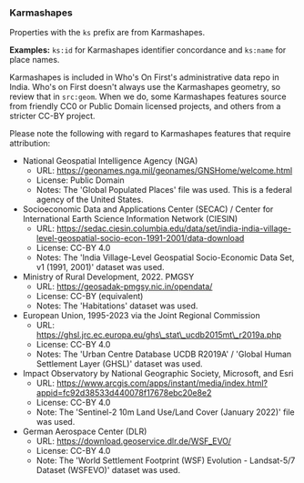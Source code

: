 ### Karmashapes

Properties with the `ks` prefix are from Karmashapes.

**Examples:** `ks:id` for Karmashapes identifier concordance and `ks:name` for place names. 

Karmashapes is included in Who's On First's administrative data repo in India. Who's on First doesn't always use the Karmashapes geometry, so review that in `src:geom`. When we do, some Karmashapes features source from friendly CC0 or Public Domain licensed projects, and others from a stricter CC-BY project.

Please note the following with regard to Karmashapes features that require attribution:

* National Geospatial Intelligence Agency (NGA)
	* URL: https://geonames.nga.mil/geonames/GNSHome/welcome.html
	* License: Public Domain
	* Notes: The 'Global Populated Places' file was used. This is a federal agency of the United States.
* Socioeconomic Data and Applications Center (SECAC) / Center for International Earth Science Information Network (CIESIN)
	* URL: https://sedac.ciesin.columbia.edu/data/set/india-india-village-level-geospatial-socio-econ-1991-2001/data-download
	* License: CC-BY 4.0
	* Notes: The 'India Village-Level Geospatial Socio-Economic Data Set, v1 (1991, 2001)' dataset was used.
* Ministry of Rural Development, 2022. PMGSY
	* URL: https://geosadak-pmgsy.nic.in/opendata/
	* License: CC-BY (equivalent)
	* Notes: The 'Habitations' dataset was used.
* European Union, 1995-2023 via the Joint Regional Commission
	* URL: https://ghsl.jrc.ec.europa.eu/ghs\_stat\_ucdb2015mt\_r2019a.php
	* License: CC-BY 4.0
	* Notes: The 'Urban Centre Database UCDB R2019A' / 'Global Human Settlement Layer (GHSL)' dataset was used. 
* Impact Observatory by National Geographic Society, Microsoft, and Esri
	* URL: https://www.arcgis.com/apps/instant/media/index.html?appid=fc92d38533d440078f17678ebc20e8e2
	* License: CC-BY 4.0
	* Note: The 'Sentinel-2 10m Land Use/Land Cover (January 2022)' file was used.
* German Aerospace Center (DLR)
	* URL: https://download.geoservice.dlr.de/WSF_EVO/
	* License: CC-BY 4.0
    * Note: The 'World Settlement Footprint (WSF) Evolution - Landsat-5/7 Dataset (WSFEVO)' dataset was used.